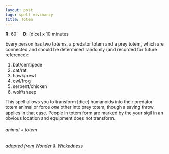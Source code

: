 ```yaml
---
layout: post
tags: spell vivimancy
title: Totem
---
```

**R**: 60’ 		**D**: [dice] x 10 minutes

Every person has two totems, a predator totem and a prey totem, which are connected and should be determined randomly (and recorded for future reference):

1. bat/centipede
1. cat/rat
1. hawk/newt
1. owl/frog
1. serpent/chicken
1. wolf/sheep

This spell allows you to transform [dice] humanoids into their predator totem animal or force _one_ other into prey totem, though a saving throw applies in that case. People in totem form are marked by the your sigil in an obvious location and equipment does not transform.

###### animal + totem
###### adapted from [Wonder & Wickedness](https://www.drivethrurpg.com/product/145647/Wonder--Wickedness)
